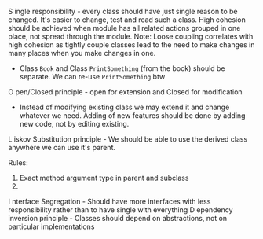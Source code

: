 S ingle responsibility - every class should have just single reason to be changed. It's easier to change, 
test and read such a class. High cohesion should be achieved when module has all related actions 
grouped in one place, not spread through the module.
Note: Loose coupling correlates with high cohesion as tightly couple classes lead to the need to 
make changes in many places when you make changes in one.
- Class `Book` and Class `PrintSomething` (from the book) should be separate.
We can re-use `PrintSomething` btw

O pen/Closed principle - open for extension and Closed for modification
- Instead of modifying existing class we may extend it and change whatever we need.
Adding of new features should be done by adding new code, not by editing existing.

L iskov Substitution principle - We should be able to use the derived class anywhere 
we can use it's parent.

Rules: 
1. Exact method argument type in parent and subclass
2. 

I nterface Segregation - Should have more interfaces with less responsibility rather than to have single 
with everything
D ependency inversion principle - Classes should depend on abstractions, not on particular implementations